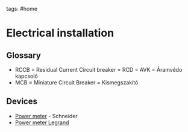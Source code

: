 tags: #home

Electrical installation
========================

Glossary
--------

* RCCB = Residual Current Circuit breaker = RCD = AVK = Áramvédo kapcsoló
* MCB = Miniature Circuit Breaker = Kismegszakító

Devices
-------

-   [Power meter] - Schneider
-   [Power meter Legrand]

  [Power meter]: https://www.zigbee2mqtt.io/devices/A9MEM1570.html
  [Power meter Legrand]: https://elektrikstore.hu/Legrand-Netatmo-412015-CX3-fogyasztasmero-1-modul-szeles-1-db-zart-aramvaltoval-szallitva-80A-bezs

